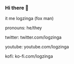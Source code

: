 ### Hi there 👋

it me logzinga (fox man)

pronouns: he/they

twitter: twitter.com/logzinga

youtube: youtube.com/logzinga

kofi: ko-fi.com/logzinga

<!--
**logzinga/logzinga** is a ✨ _special_ ✨ repository because its `README.md` (this file) appears on your GitHub profile.

Here are some ideas to get you started:

- 🔭 I’m currently working on ...
- 🌱 I’m currently learning ...
- 👯 I’m looking to collaborate on ...
- 🤔 I’m looking for help with ...
- 💬 Ask me about ...
- 📫 How to reach me: ...
- 😄 Pronouns: ...
- ⚡ Fun fact: ...
-->
